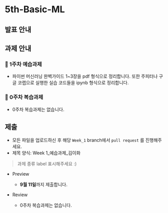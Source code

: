 # 5th-Basic-ML

## 발표 안내

## 과제 안내

### 📍 1주차 예습과제
- 파이썬 머신러닝 완벽가이드 1~3장을 pdf 형식으로 정리합니다. 또한 주피터나 구글 코랩으로 실행한 실습 코드들을 ipynb 형식으로 정리합니다.
  
### 📍 0주차 복습과제
- 0주차 복습과제는 없습니다.
  
## 제출
- 모든 파일을 업로드하신 후 해당 `Week_1`  branch에서  `pull request` 를 진행해주세요.
- 제목 양식: Week 1_예습과제_김이화 
> 과제 종류 label 표시해주세요 :)

* Preview
  - **9월 11일**까지 제출합니다.
  
* Review
  - 0주차 복습과제는 없습니다.